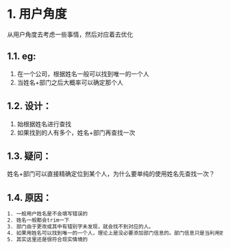 # 1. 用户角度
从用户角度去考虑一些事情，然后对应着去优化

## 1.1. eg:
1. 在一个公司，根据姓名一般可以找到唯一的一个人
2. 当姓名+部门之后大概率可以确定那个人

## 1.2. 设计：
1. 始根据姓名进行查找
2. 如果找到的人有多个，姓名+部门再查找一次

## 1.3. 疑问：
姓名+部门可以直接精确定位到某个人，为什么要单纯的使用姓名先查找一次？
## 1.4. 原因：
```txt
1. 一般用户姓名是不会填写错误的
2. 姓名一般都会trim一下
3. 部门由于更改或其中有错别字未发现，就会找不到对应的人。
4. 如果用姓名可以找到唯一的一个人，理论上是没必要添加部门信息的。部门信息只是当利用姓名找不到唯一的人时，再利用
5. 其实这里还是很符合现实情境的
```